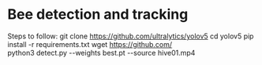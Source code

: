 # Bee detection and tracking
Steps to follow:
git clone https://github.com/ultralytics/yolov5
cd yolov5
pip install -r requirements.txt
wget https://github.com/  
python3 detect.py --weights best.pt --source hive01.mp4
